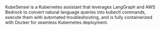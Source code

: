 KubeSensei is a Kubernetes assistant that leverages LangGraph and AWS Bedrock to convert natural language queries into kubectl commands, execute them with automated troubleshooting, and is fully containerized with Docker for seamless Kubernetes deployment.
